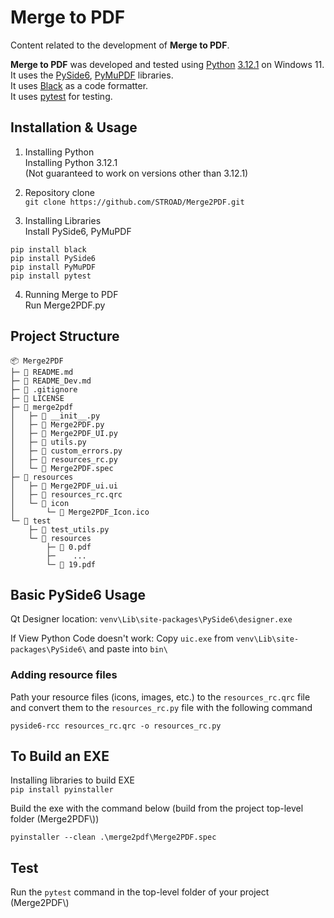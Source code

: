 # Merge to PDF
Content related to the development of **Merge to PDF**.

**Merge to PDF** was developed and tested using [Python](https://www.python.org) [3.12.1](https://www.python.org/downloads/release/python-3121) on Windows 11.  
It uses the [PySide6](https://pypi.org/project/PySide6), [PyMuPDF](https://github.com/pymupdf/PyMuPDF) libraries.  
It uses [Black](https://github.com/psf/black) as a code formatter.  
It uses [pytest](https://github.com/pytest-dev/pytest) for testing.


## Installation & Usage
1. Installing Python  
Installing Python 3.12.1  
(Not guaranteed to work on versions other than 3.12.1)

2. Repository clone  
`git clone https://github.com/STROAD/Merge2PDF.git`

3. Installing Libraries  
Install PySide6, PyMuPDF
```shell
pip install black
pip install PySide6
pip install PyMuPDF
pip install pytest
```

4. Running Merge to PDF  
Run Merge2PDF.py


## Project Structure
```
📦 Merge2PDF
├─ 📜 README.md
├─ 📜 README_Dev.md
├─ 📜 .gitignore
├─ 📜 LICENSE
├─ 📁 merge2pdf
│   ├─ 📜 __init__.py
│   ├─ 📜 Merge2PDF.py
│   ├─ 📜 Merge2PDF_UI.py
│   ├─ 📜 utils.py
│   ├─ 📜 custom_errors.py
│   ├─ 📜 resources_rc.py
│   └─ 📜 Merge2PDF.spec
├─ 📁 resources
│   ├─ 📜 Merge2PDF_ui.ui
│   ├─ 📜 resources_rc.qrc
│   └─ 📁 icon
│       └─ 📜 Merge2PDF_Icon.ico
└─ 📁 test
    ├─ 📜 test_utils.py
    └─ 📁 resources
        ├─ 📜 0.pdf
        ├─    ...
        └─ 📜 19.pdf
```


## Basic PySide6 Usage
Qt Designer location: `venv\Lib\site-packages\PySide6\designer.exe`

If View Python Code doesn't work: Copy `uic.exe` from `venv\Lib\site-packages\PySide6\` and paste into `bin\`

### Adding resource files
Path your resource files (icons, images, etc.) to the `resources_rc.qrc` file and convert them to the `resources_rc.py` file with the following command
```shell
pyside6-rcc resources_rc.qrc -o resources_rc.py
```


## To Build an EXE
Installing libraries to build EXE  
`pip install pyinstaller`

Build the exe with the command below (build from the project top-level folder (Merge2PDF\\))
```shell
pyinstaller --clean .\merge2pdf\Merge2PDF.spec
```


## Test
Run the `pytest` command in the top-level folder of your project (Merge2PDF\\)
